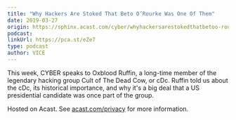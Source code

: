 ```yaml
---
title: "Why Hackers Are Stoked That Beto O’Rourke Was One Of Them"
date: 2019-03-27
origin: https://sphinx.acast.com/cyber/whyhackersarestokedthatbetoo-rourkewasoneofthem/media.mp3
podcast: 
linkUrl: https://pca.st/eZe7
type: podcast
author: VICE
---
```


This week, CYBER speaks to Oxblood Ruffin, a long-time member of the legendary hacking group Cult of The Dead Cow, or cDc. Ruffin told us about the cDc, its historical importance, and why it's a big deal that a US presidential candidate was once part of the group.

Hosted on Acast. See [acast.com/privacy](https://acast.com/privacy) for more information.

